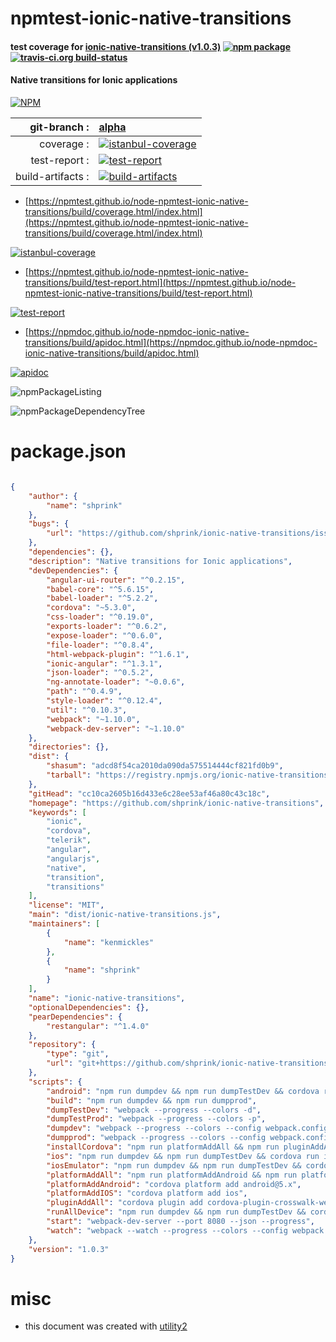 # npmtest-ionic-native-transitions

#### test coverage for  [ionic-native-transitions (v1.0.3)](https://github.com/shprink/ionic-native-transitions)  [![npm package](https://img.shields.io/npm/v/npmtest-ionic-native-transitions.svg?style=flat-square)](https://www.npmjs.org/package/npmtest-ionic-native-transitions) [![travis-ci.org build-status](https://api.travis-ci.org/npmtest/node-npmtest-ionic-native-transitions.svg)](https://travis-ci.org/npmtest/node-npmtest-ionic-native-transitions)

#### Native transitions for Ionic applications

[![NPM](https://nodei.co/npm/ionic-native-transitions.png?downloads=true&downloadRank=true&stars=true)](https://www.npmjs.com/package/ionic-native-transitions)

| git-branch : | [alpha](https://github.com/npmtest/node-npmtest-ionic-native-transitions/tree/alpha)|
|--:|:--|
| coverage : | [![istanbul-coverage](https://npmtest.github.io/node-npmtest-ionic-native-transitions/build/coverage.badge.svg)](https://npmtest.github.io/node-npmtest-ionic-native-transitions/build/coverage.html/index.html)|
| test-report : | [![test-report](https://npmtest.github.io/node-npmtest-ionic-native-transitions/build/test-report.badge.svg)](https://npmtest.github.io/node-npmtest-ionic-native-transitions/build/test-report.html)|
| build-artifacts : | [![build-artifacts](https://npmtest.github.io/node-npmtest-ionic-native-transitions/glyphicons_144_folder_open.png)](https://github.com/npmtest/node-npmtest-ionic-native-transitions/tree/gh-pages/build)|

- [https://npmtest.github.io/node-npmtest-ionic-native-transitions/build/coverage.html/index.html](https://npmtest.github.io/node-npmtest-ionic-native-transitions/build/coverage.html/index.html)

[![istanbul-coverage](https://npmtest.github.io/node-npmtest-ionic-native-transitions/build/screenCapture.buildCi.browser.%252Ftmp%252Fbuild%252Fcoverage.lib.html.png)](https://npmtest.github.io/node-npmtest-ionic-native-transitions/build/coverage.html/index.html)

- [https://npmtest.github.io/node-npmtest-ionic-native-transitions/build/test-report.html](https://npmtest.github.io/node-npmtest-ionic-native-transitions/build/test-report.html)

[![test-report](https://npmtest.github.io/node-npmtest-ionic-native-transitions/build/screenCapture.buildCi.browser.%252Ftmp%252Fbuild%252Ftest-report.html.png)](https://npmtest.github.io/node-npmtest-ionic-native-transitions/build/test-report.html)

- [https://npmdoc.github.io/node-npmdoc-ionic-native-transitions/build/apidoc.html](https://npmdoc.github.io/node-npmdoc-ionic-native-transitions/build/apidoc.html)

[![apidoc](https://npmdoc.github.io/node-npmdoc-ionic-native-transitions/build/screenCapture.buildCi.browser.%252Ftmp%252Fbuild%252Fapidoc.html.png)](https://npmdoc.github.io/node-npmdoc-ionic-native-transitions/build/apidoc.html)

![npmPackageListing](https://npmtest.github.io/node-npmtest-ionic-native-transitions/build/screenCapture.npmPackageListing.svg)

![npmPackageDependencyTree](https://npmtest.github.io/node-npmtest-ionic-native-transitions/build/screenCapture.npmPackageDependencyTree.svg)



# package.json

```json

{
    "author": {
        "name": "shprink"
    },
    "bugs": {
        "url": "https://github.com/shprink/ionic-native-transitions/issues"
    },
    "dependencies": {},
    "description": "Native transitions for Ionic applications",
    "devDependencies": {
        "angular-ui-router": "^0.2.15",
        "babel-core": "^5.6.15",
        "babel-loader": "^5.2.2",
        "cordova": "~5.3.0",
        "css-loader": "^0.19.0",
        "exports-loader": "^0.6.2",
        "expose-loader": "^0.6.0",
        "file-loader": "^0.8.4",
        "html-webpack-plugin": "^1.6.1",
        "ionic-angular": "^1.3.1",
        "json-loader": "^0.5.2",
        "ng-annotate-loader": "~0.0.6",
        "path": "^0.4.9",
        "style-loader": "^0.12.4",
        "util": "^0.10.3",
        "webpack": "~1.10.0",
        "webpack-dev-server": "~1.10.0"
    },
    "directories": {},
    "dist": {
        "shasum": "adcd8f54ca2010da090da575514444cf821fd0b9",
        "tarball": "https://registry.npmjs.org/ionic-native-transitions/-/ionic-native-transitions-1.0.3.tgz"
    },
    "gitHead": "cc10ca2605b16d433e6c28ee53af46a80c43c18c",
    "homepage": "https://github.com/shprink/ionic-native-transitions",
    "keywords": [
        "ionic",
        "cordova",
        "telerik",
        "angular",
        "angularjs",
        "native",
        "transition",
        "transitions"
    ],
    "license": "MIT",
    "main": "dist/ionic-native-transitions.js",
    "maintainers": [
        {
            "name": "kenmickles"
        },
        {
            "name": "shprink"
        }
    ],
    "name": "ionic-native-transitions",
    "optionalDependencies": {},
    "pearDependencies": {
        "restangular": "^1.4.0"
    },
    "repository": {
        "type": "git",
        "url": "git+https://github.com/shprink/ionic-native-transitions.git"
    },
    "scripts": {
        "android": "npm run dumpdev && npm run dumpTestDev && cordova run android",
        "build": "npm run dumpdev && npm run dumpprod",
        "dumpTestDev": "webpack --progress --colors -d",
        "dumpTestProd": "webpack --progress --colors -p",
        "dumpdev": "webpack --progress --colors --config webpack.config.dist.js -d",
        "dumpprod": "webpack --progress --colors --config webpack.config.dist.min.js -p",
        "installCordova": "npm run platformAddAll && npm run pluginAddAll",
        "ios": "npm run dumpdev && npm run dumpTestDev && cordova run ios --device",
        "iosEmulator": "npm run dumpdev && npm run dumpTestDev && cordova run ios",
        "platformAddAll": "npm run platformAddAndroid && npm run platformAddIOS",
        "platformAddAndroid": "cordova platform add android@5.x",
        "platformAddIOS": "cordova platform add ios",
        "pluginAddAll": "cordova plugin add cordova-plugin-crosswalk-webview@1.6.0 https://github.com/Telerik-Verified-Plugins/NativePageTransitions#0.6.5",
        "runAllDevice": "npm run dumpdev && npm run dumpTestDev && cordova run android && cordova run ios --device",
        "start": "webpack-dev-server --port 8080 --json --progress",
        "watch": "webpack --watch --progress --colors --config webpack.config.dist.js -d"
    },
    "version": "1.0.3"
}
```



# misc
- this document was created with [utility2](https://github.com/kaizhu256/node-utility2)
